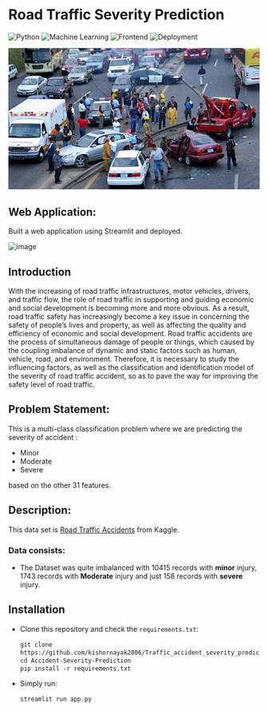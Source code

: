 # Road Traffic Severity Prediction
![Python](https://img.shields.io/badge/Python-3.8.10-blue.svg)
![Machine Learning](https://img.shields.io/badge/Machine%20Learning-XGBoost-orange)
![Frontend](https://img.shields.io/badge/Framework-Streamlit-red)
![Deployment](https://img.shields.io/badge/Cloud-Heroku-purple)

<img width="800" alt="image" src="doc/theme.jpg">


## Web Application: 
Built a web application using Streamlit and deployed.




<img width="800" alt="image" src="doc/Mysuru.gif">







## Introduction
With the increasing of road traffic infrastructures, motor vehicles, drivers, and traffic flow, the role of road traffic in supporting and guiding economic and social development is becoming more and more obvious. As a result, road traffic safety has increasingly become a key issue in concerning the safety of people’s lives and property, as well as affecting the quality and efficiency of economic and social development. Road traffic accidents are the process of simultaneous damage of people or things, which caused by the coupling imbalance of dynamic and static factors such as human, vehicle, road, and environment. Therefore, it is necessary to study the influencing factors, as well as the classification and identification model of the severity of road traffic accident, so as to pave the way for improving the safety level of road traffic.

## Problem Statement: 
This is a multi-class classification problem where we are predicting the severity of accident :
* Minor
* Moderate
* Severe

based on the other 31 features.

## Description: 
This data set is [Road Traffic Accidents](https://www.kaggle.com/saurabhshahane/road-traffic-accidents) from Kaggle.


### Data consists:
* The Dataset was quite imbalanced with 10415 records with **minor** injury, 1743 records with **Moderate** injury and just 158 records with **severe** injury.


## Installation

* Clone this repository and check the ```requirements.txt```:
    ```shell
    git clone https://github.com/kishornayak2006/Traffic_accident_severity_prediction_
    cd Accident-Severity-Prediction
    pip install -r requirements.txt
    ```
* Simply run:    
    ```shell
    streamlit run app.py
    ```








